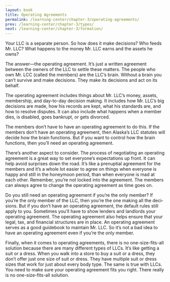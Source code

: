 ```yaml
---
layout: book
title: Operating Agreements
permalink: /learning-center/chapter-3/operating-agreements/
prev: /learning-center/chapter-3/types/
next: /learning-center/chapter-3/formation/
---
```


Your LLC is a sep­a­rate per­son. So how does it make deci­sions? Who feeds Mr. LLC? What hap­pens to the money Mr. LLC earns and the assets he owns?

The answer—the oper­at­ing agree­ment. It’s just a writ­ten agree­ment between the own­ers of the LLC to set­tle these mat­ters. The peo­ple who own Mr. LCC (called the mem­bers) are the LLC’s brain. With­out a brain you can’t sur­vive and make deci­sions. They make its deci­sions and act on its behalf.

The oper­at­ing agree­ment includes things about Mr. LLC’s money, assets, mem­ber­ship, and day-to-day deci­sion mak­ing. It includes how Mr. LLC’s big deci­sions are made, how his records are kept, what his stan­dards are, and how to resolve dis­putes. It can also include what hap­pens when a mem­ber dies, is dis­abled, goes bank­rupt, or gets divorced.

The mem­bers don’t have to have an oper­at­ing agree­ment to do this. If the mem­bers don’t have an oper­at­ing agree­ment, then Alaska’s LLC statutes will decide how the brain func­tions. But if you want to con­trol how the brain func­tions, then you’ll need an oper­at­ing agreement.

There’s another aspect to con­sider. The process of nego­ti­at­ing an oper­at­ing agree­ment is a great way to set everyone’s expec­ta­tions up front. It can help avoid sur­prises down the road. It’s like a prenup­tial agree­ment for the mem­bers and it’s a whole lot eas­ier to agree on things when every­one is happy and still in the hon­ey­moon period, than when every­one is mad at each other. Remem­ber, you’re not locked into the agree­ment. The mem­bers can always agree to change the oper­at­ing agree­ment as time goes on.

Do you still need an oper­at­ing agree­ment if you’re the only mem­ber? If you’re the only mem­ber of the LLC, then you’re the one mak­ing all the deci­sions. But if you don’t have an oper­at­ing agree­ment, the default rules still apply to you. Some­times you’ll have to show lenders and land­lords your oper­at­ing agree­ment. The oper­at­ing agree­ment also helps ensure that your legal, tax, and finan­cial struc­tures are in place. An oper­at­ing agree­ment serves as a good guide­book to main­tain Mr. LLC. So it’s not a bad idea to have an oper­at­ing agree­ment even if you’re the only member.

Finally, when it comes to oper­at­ing agree­ments, there is no one-size-fits-all solu­tion because there are many dif­fer­ent types of LLCs. It’s like get­ting a suit or a dress. When you walk into a store to buy a suit or a dress, they don’t offer just one size of suit or dress. They have mul­ti­ple suit or dress sizes that work for just about every body type. The same is true with LLCs. You need to make sure your oper­at­ing agree­ment fits you right. There really is no one-size-fits-all solution.